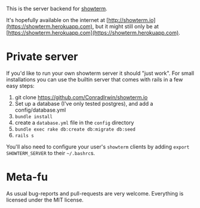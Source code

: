This is the server backend for [showterm](https://github.com/ConradIrwin/showterm).

It's hopefully available on the internet at
[http://showterm.io](https://showterm.herokuapp.com), but it might still only be at
[https://showterm.herokuapp.com](https://showterm.herokuapp.com).

Private server
==============

If you'd like to run your own showterm server it should "just work". For small
installations you can use the builtin server that comes with rails in a few easy steps:

1. git clone https://github.com/ConradIrwin/showterm.io
2. Set up a database (I've only tested postgres), and add a config/database.yml
3. `bundle install`
4. create a `database.yml` file in the `config` directory
5. `bundle exec rake db:create db:migrate db:seed`
6. `rails s`

You'll also need to configure your user's `showterm` clients by adding `export SHOWTERM_SERVER`
to their `~/.bashrc`s.

Meta-fu
=======
As usual bug-reports and pull-requests are very welcome. Everything is licensed under the
MIT license.
